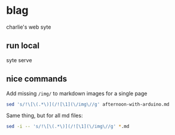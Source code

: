 # blag

charlie's web syte

## run local

syte serve

## nice commands

Add missing `/img/` to markdown images for a single page

```bash
sed 's/!\[\(.*\)](/![\1](\/img\//g' afternoon-with-arduino.md
```

Same thing, but for all md files:

```bash
sed -i -- 's/!\[\(.*\)](/![\1](\/img\//g' *.md
```
